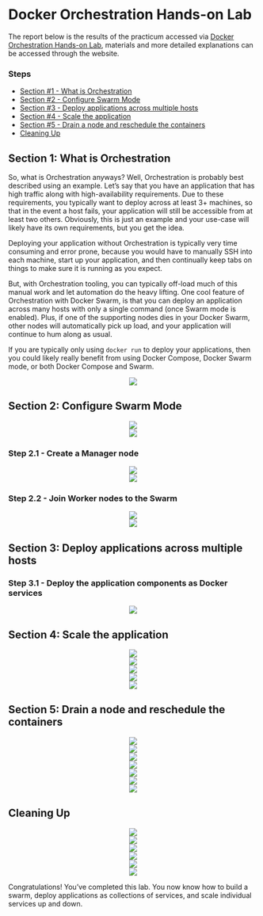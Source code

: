# Docker Orchestration Hands-on Lab

The report below is the results of the practicum accessed via [Docker Orchestration Hands-on Lab](https://training.play-with-docker.com/orchestration-hol/), materials and more detailed explanations can be accessed through the website.

### Steps

- [Section #1 - What is Orchestration](https://github.com/isaanggi/tekn-cloud-computing/new/main/minggu-12#section-1-what-is-orchestration)
- [Section #2 - Configure Swarm Mode](https://github.com/isaanggi/tekn-cloud-computing/new/main/minggu-12#section-2-configure-swarm-mode)
- [Section #3 - Deploy applications across multiple hosts](https://github.com/isaanggi/tekn-cloud-computing/new/main/minggu-12#section-3-deploy-applications-across-multiple-hosts)
- [Section #4 - Scale the application](https://github.com/isaanggi/tekn-cloud-computing/new/main/minggu-12#section-4-scale-the-application)
- [Section #5 - Drain a node and reschedule the containers](https://github.com/isaanggi/tekn-cloud-computing/new/main/minggu-12#section-5-drain-a-node-and-reschedule-the-containers)
- [Cleaning Up](https://github.com/isaanggi/tekn-cloud-computing/new/main/minggu-12#cleaning-up)

## Section 1: What is Orchestration

So, what is Orchestration anyways? Well, Orchestration is probably best described using an example. Let’s say that you have an application that has high traffic along with high-availability requirements. Due to these requirements, you typically want to deploy across at least 3+ machines, so that in the event a host fails, your application will still be accessible from at least two others. Obviously, this is just an example and your use-case will likely have its own requirements, but you get the idea.

Deploying your application without Orchestration is typically very time consuming and error prone, because you would have to manually SSH into each machine, start up your application, and then continually keep tabs on things to make sure it is running as you expect.

But, with Orchestration tooling, you can typically off-load much of this manual work and let automation do the heavy lifting. One cool feature of Orchestration with Docker Swarm, is that you can deploy an application across many hosts with only a single command (once Swarm mode is enabled). Plus, if one of the supporting nodes dies in your Docker Swarm, other nodes will automatically pick up load, and your application will continue to hum along as usual.

If you are typically only using ```docker run``` to deploy your applications, then you could likely really benefit from using Docker Compose, Docker Swarm mode, or both Docker Compose and Swarm.

<div align="center"><img src="gambar/1.jpg"></div>

## Section 2: Configure Swarm Mode

<div align="center"><img src="gambar/2.jpg"></div>
<div align="center"><img src="gambar/3.jpg"></div>

### Step 2.1 - Create a Manager node

<div align="center"><img src="gambar/4.jpg"></div>
<div align="center"><img src="gambar/5info.jpg"></div>

### Step 2.2 - Join Worker nodes to the Swarm

<div align="center"><img src="gambar/6.jpg"></div>
<div align="center"><img src="gambar/7.jpg"></div>

## Section 3: Deploy applications across multiple hosts

### Step 3.1 - Deploy the application components as Docker services

<div align="center"><img src="gambar/8.jpg"></div>

## Section 4: Scale the application

<div align="center"><img src="gambar/9.jpg"></div>
<div align="center"><img src="gambar/10.jpg"></div>
<div align="center"><img src="gambar/11.jpg"></div>
<div align="center"><img src="gambar/12.jpg"></div>
<div align="center"><img src="gambar/13.jpg"></div>

## Section 5: Drain a node and reschedule the containers

<div align="center"><img src="gambar/14.jpg"></div>
<div align="center"><img src="gambar/15.jpg"></div>
<div align="center"><img src="gambar/16.jpg"></div>
<div align="center"><img src="gambar/17.jpg"></div>
<div align="center"><img src="gambar/18.jpg"></div>
<div align="center"><img src="gambar/19.jpg"></div>
<div align="center"><img src="gambar/20.jpg"></div>

## Cleaning Up

<div align="center"><img src="gambar/21.jpg"></div>
<div align="center"><img src="gambar/22.jpg"></div>
<div align="center"><img src="gambar/23.jpg"></div>
<div align="center"><img src="gambar/24.jpg"></div>
<div align="center"><img src="gambar/25.jpg"></div>
<div align="center"><img src="gambar/26.jpg"></div>

Congratulations! You’ve completed this lab. You now know how to build a swarm, deploy applications as collections of services, and scale individual services up and down.
